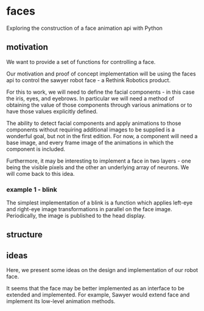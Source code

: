 # faces
Exploring the construction of a face animation api with Python

## motivation
We want to provide a set of functions for controlling a face.

Our motivation and proof of concept implementation will be using the faces api
to control the sawyer robot face - a Rethink Robotics product.

For this to work, we will need to define the facial components - in this case the
iris, eyes, and eyebrows. In particular we will need a method of obtaining the
value of those components through various animations or to have those values
explicitly defined.

The ability to detect facial components and apply animations to those components
without requiring additional images to be supplied is a wonderful goal, but not
in the first edition. For now, a component will need a base image, and every frame
image of the animations in which the component is included.

Furthermore, it may be interesting to implement a face in two layers - one being
the visible pixels and the other an underlying array of neurons. We will come
back to this idea.

### example 1 - blink
The simplest implementation of a blink is a function which applies left-eye and
right-eye image transformations in parallel on the face image. Periodically,
the image is published to the head display.

## structure

## ideas 
Here, we present some ideas on the design and implementation of our robot face. 

It seems that the face may be better implemented as an interface to be extended and implemented. For example, Sawyer would extend face and implement its low-level animation methods. 